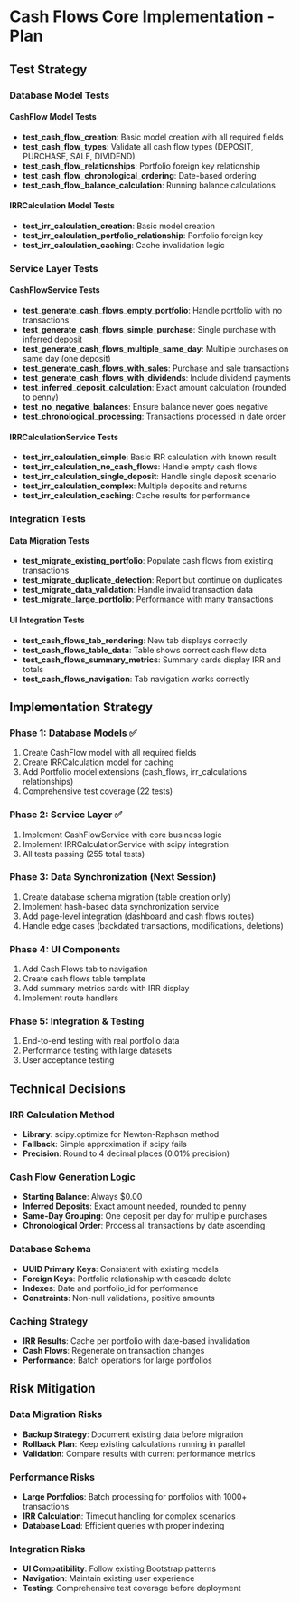 # Cash Flows Core Implementation - Plan

## Test Strategy

### Database Model Tests

#### CashFlow Model Tests
- **test_cash_flow_creation**: Basic model creation with all required fields
- **test_cash_flow_types**: Validate all cash flow types (DEPOSIT, PURCHASE, SALE, DIVIDEND)
- **test_cash_flow_relationships**: Portfolio foreign key relationship
- **test_cash_flow_chronological_ordering**: Date-based ordering
- **test_cash_flow_balance_calculation**: Running balance calculations

#### IRRCalculation Model Tests  
- **test_irr_calculation_creation**: Basic model creation
- **test_irr_calculation_portfolio_relationship**: Portfolio foreign key
- **test_irr_calculation_caching**: Cache invalidation logic

### Service Layer Tests

#### CashFlowService Tests
- **test_generate_cash_flows_empty_portfolio**: Handle portfolio with no transactions
- **test_generate_cash_flows_simple_purchase**: Single purchase with inferred deposit
- **test_generate_cash_flows_multiple_same_day**: Multiple purchases on same day (one deposit)
- **test_generate_cash_flows_with_sales**: Purchase and sale transactions
- **test_generate_cash_flows_with_dividends**: Include dividend payments
- **test_inferred_deposit_calculation**: Exact amount calculation (rounded to penny)
- **test_no_negative_balances**: Ensure balance never goes negative
- **test_chronological_processing**: Transactions processed in date order

#### IRRCalculationService Tests
- **test_irr_calculation_simple**: Basic IRR calculation with known result
- **test_irr_calculation_no_cash_flows**: Handle empty cash flows
- **test_irr_calculation_single_deposit**: Handle single deposit scenario
- **test_irr_calculation_complex**: Multiple deposits and returns
- **test_irr_calculation_caching**: Cache results for performance

### Integration Tests

#### Data Migration Tests
- **test_migrate_existing_portfolio**: Populate cash flows from existing transactions
- **test_migrate_duplicate_detection**: Report but continue on duplicates
- **test_migrate_data_validation**: Handle invalid transaction data
- **test_migrate_large_portfolio**: Performance with many transactions

#### UI Integration Tests
- **test_cash_flows_tab_rendering**: New tab displays correctly
- **test_cash_flows_table_data**: Table shows correct cash flow data
- **test_cash_flows_summary_metrics**: Summary cards display IRR and totals
- **test_cash_flows_navigation**: Tab navigation works correctly

## Implementation Strategy

### Phase 1: Database Models ✅
1. Create CashFlow model with all required fields
2. Create IRRCalculation model for caching
3. Add Portfolio model extensions (cash_flows, irr_calculations relationships)
4. Comprehensive test coverage (22 tests)

### Phase 2: Service Layer ✅
1. Implement CashFlowService with core business logic
2. Implement IRRCalculationService with scipy integration
3. All tests passing (255 total tests)

### Phase 3: Data Synchronization (Next Session)
1. Create database schema migration (table creation only)
2. Implement hash-based data synchronization service
3. Add page-level integration (dashboard and cash flows routes)
4. Handle edge cases (backdated transactions, modifications, deletions)

### Phase 4: UI Components
1. Add Cash Flows tab to navigation
2. Create cash flows table template
3. Add summary metrics cards with IRR display
4. Implement route handlers

### Phase 5: Integration & Testing
1. End-to-end testing with real portfolio data
2. Performance testing with large datasets
3. User acceptance testing

## Technical Decisions

### IRR Calculation Method
- **Library**: scipy.optimize for Newton-Raphson method
- **Fallback**: Simple approximation if scipy fails
- **Precision**: Round to 4 decimal places (0.01% precision)

### Cash Flow Generation Logic
- **Starting Balance**: Always $0.00
- **Inferred Deposits**: Exact amount needed, rounded to penny
- **Same-Day Grouping**: One deposit per day for multiple purchases
- **Chronological Order**: Process all transactions by date ascending

### Database Schema
- **UUID Primary Keys**: Consistent with existing models
- **Foreign Keys**: Portfolio relationship with cascade delete
- **Indexes**: Date and portfolio_id for performance
- **Constraints**: Non-null validations, positive amounts

### Caching Strategy
- **IRR Results**: Cache per portfolio with date-based invalidation
- **Cash Flows**: Regenerate on transaction changes
- **Performance**: Batch operations for large portfolios

## Risk Mitigation

### Data Migration Risks
- **Backup Strategy**: Document existing data before migration
- **Rollback Plan**: Keep existing calculations running in parallel
- **Validation**: Compare results with current performance metrics

### Performance Risks
- **Large Portfolios**: Batch processing for portfolios with 1000+ transactions
- **IRR Calculation**: Timeout handling for complex scenarios
- **Database Load**: Efficient queries with proper indexing

### Integration Risks
- **UI Compatibility**: Follow existing Bootstrap patterns
- **Navigation**: Maintain existing user experience
- **Testing**: Comprehensive test coverage before deployment
